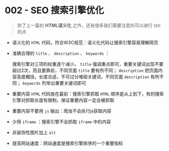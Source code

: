 # 002 - SEO 搜索引擎优化

<motto></motto>

> 除了上一篇的 **HTML语义化** 之外，还有很多我们需要注意的可以进行 `SEO` 的点

* 语义化的 `HTML` 代码，符合W3C规范：语义化代码让搜索引擎容易理解网页

* 准确合理的 `title` 、 `description` 、 `keywords` ：

  搜索引擎对三项的权重逐个减小， `title` 强调重点即可，重要关键词出现不要超过2次，而且要靠前，不同页面 `title` 要有所不同； `description` 把页面内容高度概括，长度合适，不可过分堆砌关键词，不同页面 `description` 有所不同； `keywords` 列举出重要关键词即可

* 重要内容 `HTML` 代码放在最前：搜索引擎抓取 `HTML` 顺序是从上到下，有的搜索引擎对抓取长度有限制，保证重要内容一定会被抓取

* 重要内容不要用 `js` 输出：爬虫不会执行js获取内容

* 少用 `iframe` ：搜索引擎不会抓取 `iframe` 中的内容

* 非装饰性图片加上 `alt`
* 提高网站速度：网站速度是搜索引擎排序的一个重要指标
